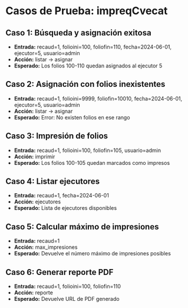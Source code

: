 # Casos de Prueba: impreqCvecat

## Caso 1: Búsqueda y asignación exitosa
- **Entrada:** recaud=1, folioini=100, foliofin=110, fecha=2024-06-01, ejecutor=5, usuario=admin
- **Acción:** listar → asignar
- **Esperado:** Los folios 100-110 quedan asignados al ejecutor 5

## Caso 2: Asignación con folios inexistentes
- **Entrada:** recaud=1, folioini=9999, foliofin=10010, fecha=2024-06-01, ejecutor=5, usuario=admin
- **Acción:** listar → asignar
- **Esperado:** Error: No existen folios en ese rango

## Caso 3: Impresión de folios
- **Entrada:** recaud=1, folioini=100, foliofin=105, usuario=admin
- **Acción:** imprimir
- **Esperado:** Los folios 100-105 quedan marcados como impresos

## Caso 4: Listar ejecutores
- **Entrada:** recaud=1, fecha=2024-06-01
- **Acción:** ejecutores
- **Esperado:** Lista de ejecutores disponibles

## Caso 5: Calcular máximo de impresiones
- **Entrada:** recaud=1
- **Acción:** max_impresiones
- **Esperado:** Devuelve el número máximo de impresiones posibles

## Caso 6: Generar reporte PDF
- **Entrada:** recaud=1, folioini=100, foliofin=110
- **Acción:** reporte
- **Esperado:** Devuelve URL de PDF generado
